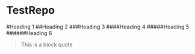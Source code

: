 # TestRepo


#Heading 1
##Heading 2
###Heading 3
####Heading 4
#####Heading 5
######Heading 6

>This is a block quote
